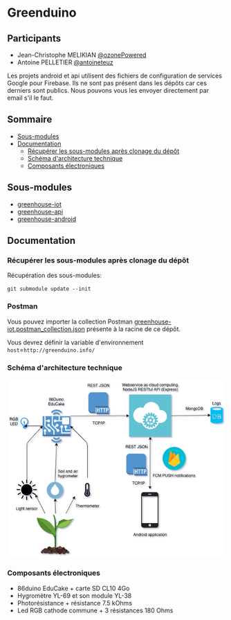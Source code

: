 # Greenduino

## Participants

- Jean-Christophe MELIKIAN [@ozonePowered](https://github.com/ozonePowered)
- Antoine PELLETIER [@antoineteuz](https://github.com/antoineteuz)

Les projets android et api utilisent des fichiers de configuration de services Google pour Firebase.
Ils ne sont pas présent dans les dépôts car ces derniers sont publics.
Nous pouvons vous les envoyer directement par email s'il le faut.

## Sommaire

- [Sous-modules](#sous-modules)
- [Documentation](#documentation)
  - [Récupérer les sous-modules après clonage du dépôt](#récupérer-les-sous-modules-après-clonage-du-dépôt)
  - [Schéma d'architecture technique](#schéma-darchitecture-technique)
  - [Composants électroniques](#composants-électroniques)

## Sous-modules

- [greenhouse-iot](https://github.com/ozonePowered/greenhouse-iot)
- [greenhouse-api](https://github.com/ozonePowered/greenhouse-api)
- [greenhouse-android](https://github.com/ozonePowered/greenhouse-android)

## Documentation

### Récupérer les sous-modules après clonage du dépôt

Récupération des sous-modules:
```
git submodule update --init
```

### Postman

Vous pouvez importer la collection Postman [greenhouse-iot.postman_collection.json](greenhouse-iot.postman_collection.json) présente à la racine de ce dépôt.

Vous devrez définir la variable d'environnement `host`=`http://greenduino.info/`

### Schéma d'architecture technique
![Schéma d'architecture technique](doc/greenhouse-iot-architecture-technique.png)

### Composants électroniques

- 86duino EduCake + carte SD CL10 4Go
- Hygromètre YL-69 et son module YL-38
- Photorésistance + résistance 7.5 kOhms
- Led RGB cathode commune + 3 résistances 180 Ohms
